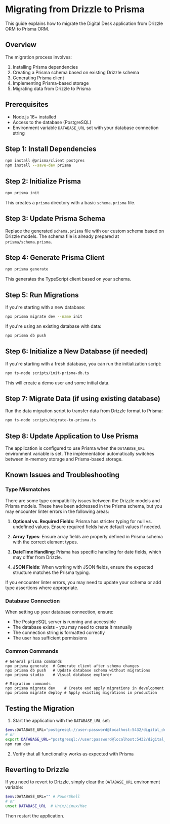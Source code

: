 # Migrating from Drizzle to Prisma

This guide explains how to migrate the Digital Desk application from Drizzle ORM to Prisma ORM.

## Overview

The migration process involves:

1. Installing Prisma dependencies
2. Creating a Prisma schema based on existing Drizzle schema
3. Generating Prisma client
4. Implementing Prisma-based storage
5. Migrating data from Drizzle to Prisma

## Prerequisites

- Node.js 16+ installed
- Access to the database (PostgreSQL)
- Environment variable `DATABASE_URL` set with your database connection string

## Step 1: Install Dependencies

```bash
npm install @prisma/client postgres
npm install --save-dev prisma
```

## Step 2: Initialize Prisma

```bash
npx prisma init
```

This creates a `prisma` directory with a basic `schema.prisma` file.

## Step 3: Update Prisma Schema

Replace the generated `schema.prisma` file with our custom schema based on Drizzle models. The schema file is already prepared at `prisma/schema.prisma`.

## Step 4: Generate Prisma Client

```bash
npx prisma generate
```

This generates the TypeScript client based on your schema.

## Step 5: Run Migrations

If you're starting with a new database:

```bash
npx prisma migrate dev --name init
```

If you're using an existing database with data:

```bash
npx prisma db push
```

## Step 6: Initialize a New Database (if needed)

If you're starting with a fresh database, you can run the initialization script:

```bash
npx ts-node scripts/init-prisma-db.ts
```

This will create a demo user and some initial data.

## Step 7: Migrate Data (if using existing database)

Run the data migration script to transfer data from Drizzle format to Prisma:

```bash
npx ts-node scripts/migrate-to-prisma.ts
```

## Step 8: Update Application to Use Prisma

The application is configured to use Prisma when the `DATABASE_URL` environment variable is set. The implementation automatically switches between in-memory storage and Prisma-based storage.

## Known Issues and Troubleshooting

### Type Mismatches

There are some type compatibility issues between the Drizzle models and Prisma models. These have been addressed in the Prisma schema, but you may encounter linter errors in the following areas:

1. **Optional vs. Required Fields**: Prisma has stricter typing for null vs. undefined values. Ensure required fields have default values if needed.

2. **Array Types**: Ensure array fields are properly defined in Prisma schema with the correct element types.

3. **DateTime Handling**: Prisma has specific handling for date fields, which may differ from Drizzle.

4. **JSON Fields**: When working with JSON fields, ensure the expected structure matches the Prisma typing.

If you encounter linter errors, you may need to update your schema or add type assertions where appropriate.

### Database Connection

When setting up your database connection, ensure:

- The PostgreSQL server is running and accessible
- The database exists - you may need to create it manually
- The connection string is formatted correctly
- The user has sufficient permissions 

### Common Commands

```
# General prisma commands
npx prisma generate  # Generate client after schema changes
npx prisma db push   # Update database schema without migrations
npx prisma studio    # Visual database explorer

# Migration commands
npx prisma migrate dev    # Create and apply migrations in development
npx prisma migrate deploy # Apply existing migrations in production
```

## Testing the Migration

1. Start the application with the `DATABASE_URL` set:

```bash
$env:DATABASE_URL="postgresql://user:password@localhost:5432/digital_desk" # PowerShell
# or 
export DATABASE_URL="postgresql://user:password@localhost:5432/digital_desk" # Bash/Zsh
npm run dev
```

2. Verify that all functionality works as expected with Prisma

## Reverting to Drizzle

If you need to revert to Drizzle, simply clear the `DATABASE_URL` environment variable:

```bash
$env:DATABASE_URL="" # PowerShell
# or
unset DATABASE_URL  # Unix/Linux/Mac
```

Then restart the application. 